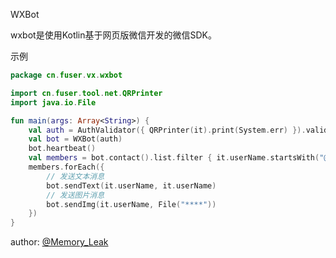 WXBot

wxbot是使用Kotlin基于网页版微信开发的微信SDK。

示例

```kotlin
package cn.fuser.vx.wxbot

import cn.fuser.tool.net.QRPrinter
import java.io.File

fun main(args: Array<String>) {
    val auth = AuthValidator({ QRPrinter(it).print(System.err) }).validate()
    val bot = WXBot(auth)
    bot.heartbeat()
    val members = bot.contact().list.filter { it.userName.startsWith("@@") }
    members.forEach({
        // 发送文本消息    
        bot.sendText(it.userName, it.userName)
        // 发送图片消息
        bot.sendImg(it.userName, File("****"))
    })
}

```

author: [@Memory_Leak](mailto:irealing@163.com)

